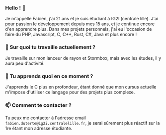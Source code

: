 ### Hello ! 👋

Je m'appelle Fabien, j'ai 21 ans et je suis étudiant à IG2I (centrale lille).
J'ai pour passion le développement depuis mes 15 ans, et je continue encore d'en apprendre plus.
Dans mes projets personnels, j'ai eu l'occasion de faire du PHP, Javascript, C, C++, Rust, C#, Java et plus encore !

### 🔭 Sur quoi tu travaille actuellement ?

Je travaille sur mon lanceur de rayon et Stormbox, mais avec les études, il y aura peu d'activité. 

### 🌱 Tu apprends quoi en ce moment ?

J'apprends le C plus en profondeur, étant donné que mon cursus actuelle m'impose d'utiliser ce langage pour des projets plus complexe.

### 📫 Comment te contacter ?

Tu peux me contacter à l'adresse email `fabien.duterte@ig2i.centralelille.fr`, je serai sûrement plus réactif sur la 1re étant mon adresse étudiante.
